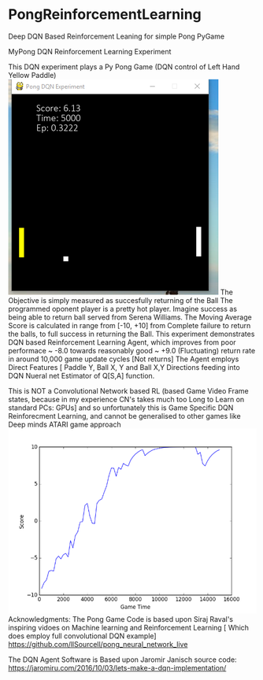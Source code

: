 # PongReinforcementLearning
Deep DQN Based Reinforcement Leaning for simple Pong PyGame 

MyPong DQN Reinforcement Learning Experiment

This DQN experiment plays a Py Pong Game (DQN control of Left Hand Yellow Paddle)
![alt text](https://github.com/JulesVerny/PongReinforcementLearning/blob/master/PongPicture.PNG "Game Play")
The Objective is simply measured as succesfully returning of the Ball 
The programmed oponent player is a pretty hot player. Imagine success as being able to return ball served from Serena Williams.
The Moving Average Score is calculated in range from [-10, +10] from Complete failure to return the balls, to full success in returning the Ball. This experiment demonstrates DQN based Reinforcement Learning Agent, which improves from poor performace ~ -8.0 towards reasonably good ~ +9.0 (Fluctuating) return rate in around 10,000 game update cycles [Not returns] The Agent employs Direct Features [ Paddle Y, Ball X, Y and Ball X,Y Directions feeding into DQN Nueral net Estimator of Q[S,A] function. 

This is NOT a Convolutional Network based RL (based Game Video Frame states, because in my experience CN's takes much too Long to Learn on standard PCs: GPUs] and so unfortunately this is Game Specific DQN Reinforecment Learning, and cannot be generalised to other games like Deep minds ATARI game approach 
![alt text](https://github.com/JulesVerny/PongReinforcementLearning/blob/master/ScoreGrowth.png "Score growth")      
Acknowledgments:
The  Pong Game Code is based upon Siraj Raval's inspiring vidoes on Machine learning and Reinforcement Learning [ Which does employ full convolutional DQN example]  https://github.com/llSourcell/pong_neural_network_live

The DQN Agent Software is Based upon Jaromir Janisch source code: 
https://jaromiru.com/2016/10/03/lets-make-a-dqn-implementation/
